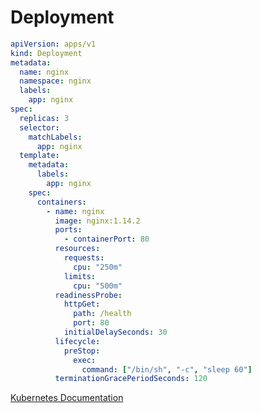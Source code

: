 # Deployment

``` yaml title="deployment.yaml"
apiVersion: apps/v1
kind: Deployment
metadata:
  name: nginx
  namespace: nginx
  labels:
    app: nginx
spec:
  replicas: 3
  selector:
    matchLabels:
      app: nginx
  template:
    metadata:
      labels:
        app: nginx
    spec:
      containers:
        - name: nginx
          image: nginx:1.14.2
          ports:
            - containerPort: 80
          resources:
            requests:
              cpu: "250m"
            limits:
              cpu: "500m"
          readinessProbe:
            httpGet:
              path: /health
              port: 80
            initialDelaySeconds: 30
          lifecycle:
            preStop:
              exec:
                command: ["/bin/sh", "-c", "sleep 60"]
          terminationGracePeriodSeconds: 120
```

[Kubernetes Documentation](https://kubernetes.io/ko/docs/concepts/workloads/controllers/deployment/)